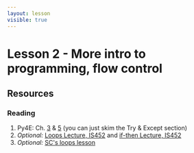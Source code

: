 ```yaml
---
layout: lesson
visible: true
---
```


# Lesson 2 - More intro to programming, flow control

## Resources

### Reading

1. Py4E: Ch. [3](https://www.py4e.com/html3/03-conditional) & [5](https://www.py4e.com/html3/05-iterations) (you can just skim the Try & Except section)
1. *Optional:* [Loops Lecture, IS452](https://github.com/elliewix/IS-452-Spring2020/blob/master/Lectures/Week-02-ExpressionsAndLoops.ipynb) and [if-then Lecture, IS452](https://github.com/elliewix/IS-452-Spring2020/blob/master/Lectures/Week-07-BooleansPt1-if-else.ipynb)
1. *Optional:* [SC's loops lesson](http://swcarpentry.github.io/python-novice-gapminder/12-for-loops/index.html)
